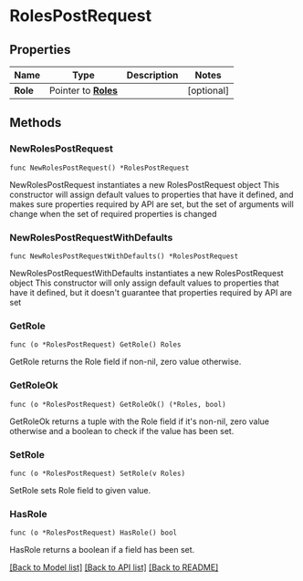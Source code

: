 # RolesPostRequest

## Properties

Name | Type | Description | Notes
------------ | ------------- | ------------- | -------------
**Role** | Pointer to [**Roles**](Roles.md) |  | [optional] 

## Methods

### NewRolesPostRequest

`func NewRolesPostRequest() *RolesPostRequest`

NewRolesPostRequest instantiates a new RolesPostRequest object
This constructor will assign default values to properties that have it defined,
and makes sure properties required by API are set, but the set of arguments
will change when the set of required properties is changed

### NewRolesPostRequestWithDefaults

`func NewRolesPostRequestWithDefaults() *RolesPostRequest`

NewRolesPostRequestWithDefaults instantiates a new RolesPostRequest object
This constructor will only assign default values to properties that have it defined,
but it doesn't guarantee that properties required by API are set

### GetRole

`func (o *RolesPostRequest) GetRole() Roles`

GetRole returns the Role field if non-nil, zero value otherwise.

### GetRoleOk

`func (o *RolesPostRequest) GetRoleOk() (*Roles, bool)`

GetRoleOk returns a tuple with the Role field if it's non-nil, zero value otherwise
and a boolean to check if the value has been set.

### SetRole

`func (o *RolesPostRequest) SetRole(v Roles)`

SetRole sets Role field to given value.

### HasRole

`func (o *RolesPostRequest) HasRole() bool`

HasRole returns a boolean if a field has been set.


[[Back to Model list]](../README.md#documentation-for-models) [[Back to API list]](../README.md#documentation-for-api-endpoints) [[Back to README]](../README.md)


